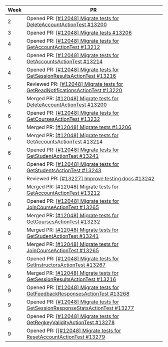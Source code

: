 | Week | PR                                                                                                                                  |
|------|-------------------------------------------------------------------------------------------------------------------------------------|
| 2    | Opened PR: [[#12048] Migrate tests for DeleteAccountActionTest #13200](https://github.com/TEAMMATES/teammates/pull/13200)           |
| 3    | Opened PR: [[#12048] Migrate tests #13206](https://github.com/TEAMMATES/teammates/pull/13206)                                       |
| 4    | Opened PR: [[#12048] Migrate tests for GetAccountActionTest #13212](https://github.com/TEAMMATES/teammates/pull/13212)              |
| 4    | Opened PR: [[#12048] Migrate tests for GetAccountsActionTest #13214](https://github.com/TEAMMATES/teammates/pull/13214)             |
| 4    | Opened PR: [[#12048] Migrate tests for GetSessionResultsActionTest #13216](https://github.com/TEAMMATES/teammates/pull/13216)       |
| 5    | Reviewed PR: [[#12048] Migrate tests for GetReadNotificationsActionTest #13220](https://github.com/TEAMMATES/teammates/pull/13220)  |
| 5    | Merged PR: [[#12048] Migrate tests for DeleteAccountActionTest #13200](https://github.com/TEAMMATES/teammates/pull/13200)           |
| 6    | Opened PR: [[#12048] Migrate tests for GetCoursesActionTest #13232](https://github.com/TEAMMATES/teammates/pull/13232)              |
| 6    | Merged PR: [[#12048] Migrate tests #13206](https://github.com/TEAMMATES/teammates/pull/13206)                                       |
| 6    | Merged PR: [[#12048] Migrate tests for GetAccountsActionTest #13214](https://github.com/TEAMMATES/teammates/pull/13214)             |
| 6    | Opened PR: [[#12048] Migrate tests for GetStudentActionTest #13241](https://github.com/TEAMMATES/teammates/pull/13241)              |
| 6    | Opened PR: [[#12048] Migrate tests for GetStudentsActionTest #13243](https://github.com/TEAMMATES/teammates/pull/13243)             |
| 6    | Reviewed PR: [[#13227] Improve testing docs #13242](https://github.com/TEAMMATES/teammates/pull/13242)                              |
| 7    | Merged PR: [[#12048] Migrate tests for GetAccountActionTest #13212](https://github.com/TEAMMATES/teammates/pull/13212)              |
| 8    | Opened PR: [[#12048] Migrate tests for JoinCourseActionTest #13265](https://github.com/TEAMMATES/teammates/pull/13265)              |
| 8    | Merged PR: [[#12048] Migrate tests for GetCoursesActionTest #13232](https://github.com/TEAMMATES/teammates/pull/13232)              |
| 8    | Merged PR: [[#12048] Migrate tests for GetStudentActionTest #13241](https://github.com/TEAMMATES/teammates/pull/13241)              |
| 8    | Merged PR: [[#12048] Migrate tests for JoinCourseActionTest #13265](https://github.com/TEAMMATES/teammates/pull/13265)              |
| 8    | Opened PR: [[#12048] Migrate tests for GetInstructorsActionTest #13267](https://github.com/TEAMMATES/teammates/pull/13267)          |
| 9    | Merged PR: [[#12048] Migrate tests for GetSessionResultsActionTest #13216](https://github.com/TEAMMATES/teammates/pull/13216)       |
| 9    | Opened PR: [[#12048] Migrate tests for GetFeedbackResponsesActionTest #13268](https://github.com/TEAMMATES/teammates/pull/13268)    |
| 9    | Opened PR: [[#12048] Migrate tests for GetSessionResponseStatsActionTest #13277](https://github.com/TEAMMATES/teammates/pull/13277) |
| 9    | Opened PR: [[#12048] Migrate tests for GetRegkeyValidityActionTest #13278](https://github.com/TEAMMATES/teammates/pull/13278)       |
| 9    | Opened PR: [[[#12048] Migrate tests for ResetAccountActionTest #13279](https://github.com/TEAMMATES/teammates/pull/13279)           | 
